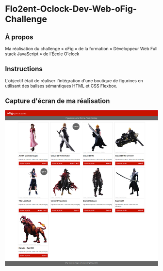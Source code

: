 # Flo2ent-Oclock-Dev-Web-oFig-Challenge

## À propos

Ma réalisation du challenge « oFig » de la formation « Développeur Web Full stack JavaScript » de l'École O'clock

## Instructions

L’objectif était de réaliser l'intégration d'une boutique de figurines en utilisant des balises sémantiques HTML et CSS Flexbox.

## Capture d'écran de ma réalisation

![Screenshot](screenshot.png)

